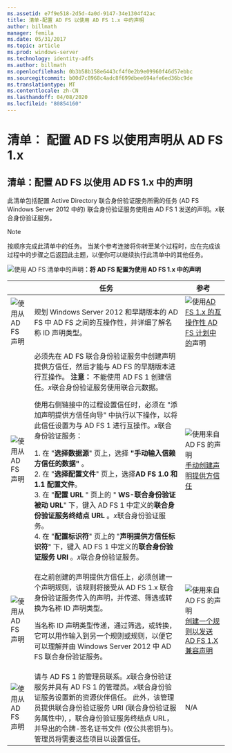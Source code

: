 ```yaml
---
ms.assetid: e7f9e518-2d5d-4a0d-9147-34e1304f42ac
title: 清单-配置 AD FS 以使用 AD FS 1.x 中的声明
author: billmath
manager: femila
ms.date: 05/31/2017
ms.topic: article
ms.prod: windows-server
ms.technology: identity-adfs
ms.author: billmath
ms.openlocfilehash: 0b3b58b158e6443cf4f0e2b9e09960f46d57ebbc
ms.sourcegitcommit: b00d7c8968c4adc8f699dbee694afe6ed36bc9de
ms.translationtype: MT
ms.contentlocale: zh-CN
ms.lasthandoff: 04/08/2020
ms.locfileid: "80854160"
---
```

# <a name="checklist-configuring-ad-fs--to-consume-claims-from-ad-fs-1x"></a>清单︰ 配置 AD FS 以使用声明从 AD FS 1.x

  
## <a name="checklist-configuring-ad-fs-to-consume-claims-from-adfs1x"></a>清单：配置 AD FS 以使用 AD FS 1.x 中的声明  
此清单包括配置 Active Directory 联合身份验证服务所需的任务 \(AD FS Windows Server 2012 中的\) 联合身份验证服务使用由 AD FS 1 发送的声明。*x*联合身份验证服务。  
  
> [!NOTE]  
> 按顺序完成此清单中的任务。 当某个参考连接将你转至某个过程时，应在完成该过程中的步骤之后返回此主题，以便你可以继续执行此清单中的其他任务。  
  
![使用 AD FS 清单中的声明](media/2b05dce3-938f-4168-9b8f-1f4398cbdb9b.gif)**：将 AD FS 配置为使用 AD FS 1.x 中的声明**  
  
||任务|参考|  
|-|--------|-------------|  
|![使用从 AD FS 声明](media/icon_checkboxo.gif)|规划 Windows Server 2012 和早期版本的 AD FS 中 AD FS 之间的互操作性，并详细了解名称 ID 声明类型。|![使用](media/faa393df-4856-4431-9eda-4f4e5be72a90.gif)[AD FS 1.x 的互操作性 AD FS 计划中的](https://technet.microsoft.com/library/ff678040.aspx)声明|  
|![使用从 AD FS 声明](media/icon_checkboxo.gif)|必须先在 AD FS 联合身份验证服务中创建声明提供方信任，然后才能与 AD FS 的早期版本进行互操作。 **注意：** 不能使用 AD FS 1 创建信任。*x*联合身份验证服务使用联合元数据。<p>使用右侧链接中的过程设置信任时，必须在 "添加声明提供方信任向导" 中执行以下操作，以将此信任设置为与 AD FS 1 进行互操作。*x*联合身份验证服务：<p>1. 在 "**选择数据源**" 页上，选择 **"手动输入信赖方信任的数据"** 。<br />2. 在 "**选择配置文件**" 页上，选择**AD FS 1.0 和1.1 配置文件**。<br />3. 在 "**配置 URL** " 页上的 " **WS\-联合身份验证被动 URL**" 下，键入 AD FS 1 中定义的**联合身份验证服务终结点 URL** 。*x*联合身份验证服务。<br />4. 在 "**配置标识符**" 页上的 "**声明提供方信任标识符**" 下，键入 AD FS 1 中定义的**联合身份验证服务 URI** 。*x*联合身份验证服务。|![使用来自 AD FS 的声明](media/faa393df-4856-4431-9eda-4f4e5be72a90.gif)[手动创建声明提供方信任](../../ad-fs/operations/Create-a-Claims-Provider-Trust.md)|  
|![使用从 AD FS 声明](media/icon_checkboxo.gif)|在之前创建的声明提供方信任上，必须创建一个声明规则，该规则将接受从 AD FS 1.x 联合身份验证服务传入的声明，并传递、筛选或转换为名称 ID 声明类型。<p>当名称 ID 声明类型传递，通过筛选，或转换，它可以用作输入到另一个规则或规则，以便它可以理解并由 Windows Server 2012 中 AD FS 联合身份验证服务。|![使用来自 AD FS 的声明](media/faa393df-4856-4431-9eda-4f4e5be72a90.gif)[创建一个规则以发送 AD FS 1.X 兼容声明](../../ad-fs/operations/Create-a-Rule-to-Send-an-AD-FS-1x-Compatible-Claim.md)|  
|![使用从 AD FS 声明](media/icon_checkboxo.gif)|请与 AD FS 1 的管理员联系。*x*联合身份验证服务并具有 AD FS 1 的管理员。*x*联合身份验证服务设置新的资源伙伴信任。 此外，该管理员提供联合身份验证服务 URI \(联合身份验证服务属性中\), ，联合身份验证服务终结点 URL，并导出的令牌\-签名证书文件 \(仅公共密钥与\)。 管理员将需要这些项目以设置信任。|N\/A|  
  

